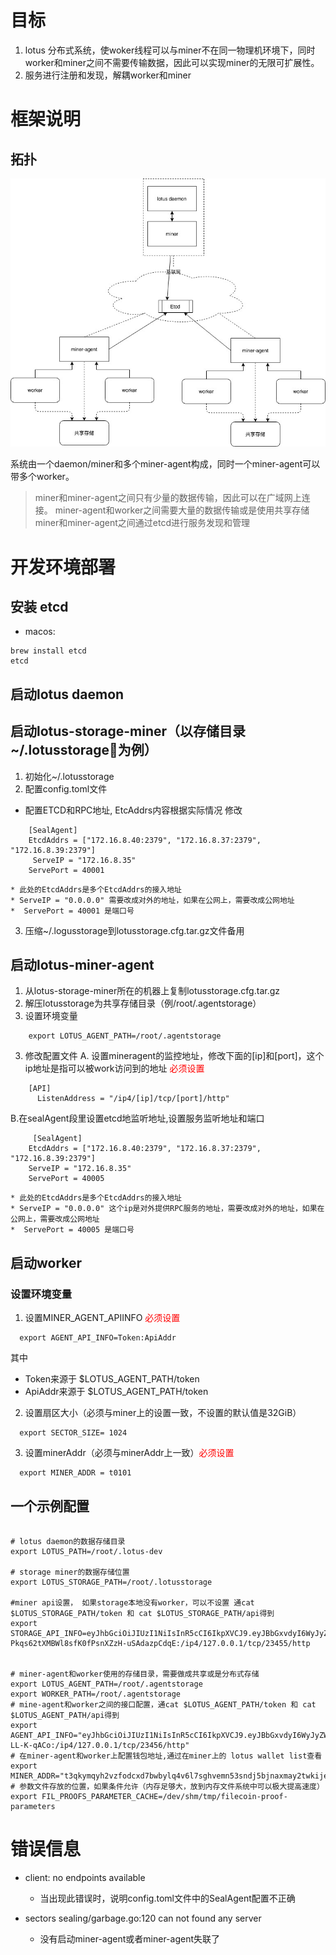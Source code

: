 # 目标
1. lotus 分布式系统，使woker线程可以与miner不在同一物理机环境下，同时worker和miner之间不需要传输数据，因此可以实现miner的无限可扩展性。
2. 服务进行注册和发现，解耦worker和miner

# 框架说明

## 拓扑
![s](./architecure.jpg)

系统由一个daemon/miner和多个miner-agent构成，同时一个miner-agent可以带多个worker。 
> miner和miner-agent之间只有少量的数据传输，因此可以在广域网上连接。
> miner-agent和worker之间需要大量的数据传输或是使用共享存储
> miner和miner-agent之间通过etcd进行服务发现和管理

# 开发环境部署
## 安装 etcd
*  macos: 
```shell
brew install etcd
etcd
```


## 启动lotus daemon

## 启动lotus-storage-miner（以存储目录~/.lotusstorage为例）
1. 初始化~/.lotusstorage
2. 配置config.toml文件
  * 配置ETCD和RPC地址, EtcAddrs内容根据实际情况 修改
```shell
    [SealAgent]
    EtcdAddrs = ["172.16.8.40:2379", "172.16.8.37:2379", "172.16.8.39:2379"]
     ServeIP = "172.16.8.35"
    ServePort = 40001
 ``` 
    * 此处的EtcdAddrs是多个EtcdAddrs的接入地址
    * ServeIP = "0.0.0.0" 需要改成对外的地址，如果在公网上，需要改成公网地址
    *  ServePort = 40001 是端口号
3. 压缩~/.logusstorage到lotusstorage.cfg.tar.gz文件备用

## 启动lotus-miner-agent
1. 从lotus-storage-miner所在的机器上复制lotusstorage.cfg.tar.gz
2. 解压lotusstorage为共享存储目录（例/root/.agentstorage）
2. 设置环境变量 
```shell
    export LOTUS_AGENT_PATH=/root/.agentstorage
```
3. 修改配置文件
  A. 设置mineragent的监控地址，修改下面的[ip]和[port]，这个ip地址是指可以被work访问到的地址 <font color="red">必须设置</font>
```shell
    [API]
      ListenAddress = "/ip4/[ip]/tcp/[port]/http"
```
  B.在sealAgent段里设置etcd地监听地址,设置服务监听地址和端口
```shell
     [SealAgent]
    EtcdAddrs = ["172.16.8.40:2379", "172.16.8.37:2379", "172.16.8.39:2379"]
    ServeIP = "172.16.8.35"
    ServePort = 40005

 ```   
   
    * 此处的EtcdAddrs是多个EtcdAddrs的接入地址
    * ServeIP = "0.0.0.0" 这个ip是对外提供RPC服务的地址，需要改成对外的地址，如果在公网上，需要改成公网地址
    *  ServePort = 40005 是端口号


## 启动worker
### 设置环境变量 
1. 设置MINER_AGENT_APIINFO <font color="red">必须设置</font>
```shell
  export AGENT_API_INFO=Token:ApiAddr 
```
其中 
* Token来源于 $LOTUS_AGENT_PATH/token
* ApiAddr来源于 $LOTUS_AGENT_PATH/token

2. 设置扇区大小（必须与miner上的设置一致，不设置的默认值是32GiB）
```shell
  export SECTOR_SIZE= 1024
```
3. 设置minerAddr（必须与minerAddr上一致）<font color="red">必须设置</font>
```shell
  export MINER_ADDR = t0101
```


## 一个示例配置

```shell

# lotus daemon的数据存储目录 
export LOTUS_PATH=/root/.lotus-dev

# storage miner的数据存储位置
export LOTUS_STORAGE_PATH=/root/.lotusstorage

#miner api设置， 如果storage本地没有worker，可以不设置 通cat $LOTUS_STORAGE_PATH/token 和 cat $LOTUS_STORAGE_PATH/api得到
export STORAGE_API_INFO=eyJhbGciOiJIUzI1NiIsInR5cCI6IkpXVCJ9.eyJBbGxvdyI6WyJyZWFkIiwid3JpdGUiLCJzaWduIiwiYWRtaW4iXX0._ppPK-Pkqs62tXMBWl8sfK0fPsnXZzH-uSAdazpCdqE:/ip4/127.0.0.1/tcp/23455/http


# miner-agent和worker使用的存储目录，需要做成共享或是分布式存储
export LOTUS_AGENT_PATH=/root/.agentstorage
export WORKER_PATH=/root/.agentstorage
# mine-agent和worker之间的接口配置，通cat $LOTUS_AGENT_PATH/token 和 cat $LOTUS_AGENT_PATH/api得到
export AGENT_API_INFO="eyJhbGciOiJIUzI1NiIsInR5cCI6IkpXVCJ9.eyJBbGxvdyI6WyJyZWFkIiwid3JpdGUiLCJzaWduIiwiYWRtaW4iXX0.8AMxMXNoFBQdE3iqT4krfr8NyqeDCV_6V-LL-K-qACo:/ip4/127.0.0.1/tcp/23456/http"
# 在miner-agent和worker上配置钱包地址,通过在miner上的 lotus wallet list查看
export MINER_ADDR="t3qkymqyh2vzfodcxd7bwbylq4v6l7sghvemn53sndj5bjnaxmay2twkije4wcrhzdf72x5gyhncycebohhq6a"
# 参数文件存放的位置，如果条件允许（内存足够大，放到内存文件系统中可以极大提高速度）
export FIL_PROOFS_PARAMETER_CACHE=/dev/shm/tmp/filecoin-proof-parameters
```


# 错误信息
* client: no endpoints available
  * 当出现此错误时，说明config.toml文件中的SealAgent配置不正确

* sectors	sealing/garbage.go:120	can not found any server
  * 没有启动miner-agent或者miner-agent失联了